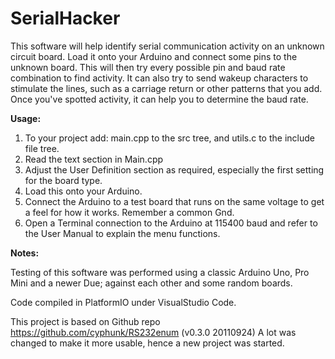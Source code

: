 # SerialHacker
 
 This software will help identify serial communication activity on 
 an unknown circuit board.  Load it onto your Arduino and connect some 
 pins to the unknown board. This will then try every possible pin 
 and baud rate combination to find activity. 
 It can also try to send wakeup characters to stimulate the lines, 
 such as a carriage return or other patterns that you add. 
 Once you've spotted activity, it can help you to determine the baud rate.
 
<B>Usage:</B>
 1. To your project add: main.cpp to the src tree, and utils.c to the include file tree.
 2. Read the text section in Main.cpp
 3. Adjust the User Definition section as required, especially the first setting for the board type.
 4. Load this onto your Arduino. 
 5. Connect the Arduino to a test board that runs on the same voltage to get a feel for how it works. Remember a common Gnd.
 6. Open a Terminal connection to the Arduino at 115400 baud and refer to the User Manual to explain the menu functions.

<B>Notes:</B>

 Testing of this software was performed using a classic Arduino Uno, Pro Mini and a newer Due; against each other and some random boards.
 
 Code compiled in PlatformIO under VisualStudio Code.
 
This project is based on Github repo https://github.com/cyphunk/RS232enum  (v0.3.0 20110924)
A lot was changed to make it more usable, hence a new project was started. 
